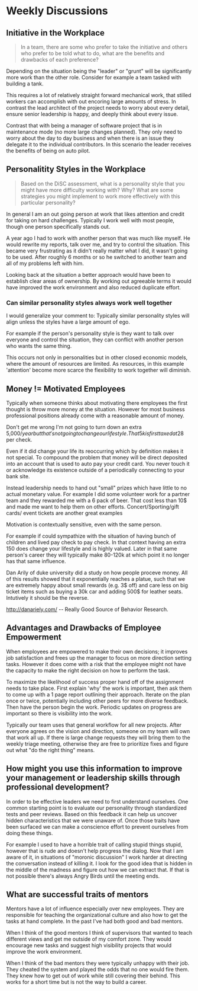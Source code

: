 # Weekly Discussions

## Initiative in the Workplace

> In a team, there are some who prefer to take the initiative and others who prefer to be told what to do, what are the benefits and drawbacks of each preference?

Depending on the situation being the "leader" or "grunt" will be significantly more work than the other role. Consider for example a team tasked with building a tank.

This requires a lot of relatively straight forward mechanical work, that stilled workers can accomplish with out encoring large amounts of stress. In contrast the lead architect of the project needs to worry about every detail, ensure senior leadership is happy, and deeply think about every issue.

Contrast that with being a manager of software project that is in maintenance mode (no more large changes planned). They only need to worry about the day to day business and when there is an issue they delegate it to the individual contributors.  In this scenario the leader receives the benefits of being on auto pilot. 

## Personalitity Styles in the Workplace

> Based on the DiSC assessment, what is a personality style that you might have more difficulty working with? Why? What are some strategies you might implement to work more effectively with this particular personality?

In general I am an out going person at work that likes attention and credit for taking on hard challenges. Typically I work well with most people, though one person specifically stands out.

A year ago I had to work with another person that was much like myself. He would rewrite my reports, talk over me, and try to control the situation. This became very frustrating as it didn't really matter what I did, it wasn't going to be used. After roughly 6 months or so he switched to another team and all of my problems left with him.

Looking back at the situation a better approach would have been to establish clear areas of ownership. By working out agreeable terms it would have improved the work environment and also reduced duplicate effort.

### Can similar personality styles always work well together

I would generalize your comment to: Typically similar personality styles will align unless the styles have a large amount of ego.

For example if the person's personality style is they want to talk over everyone and control the situation, they can conflict with another person who wants the same thing.

This occurs not only in personalities but in other closed economic models, where the amount of resources are limited. As resources, in this example 'attention' become more scarce the flexibility to work together will diminish.

## Money != Motivated Employees

Typically when someone thinks about motivating there employees the first thought is throw more money at the situation. However for most business professional positions already come with a reasonable amount of money.

Don't get me wrong I'm not going to turn down an extra 5,000$/year but that's not going to change our life style. That 5k is first taxed at 28% making it really 3600, which is then distributed across 24 pay periods making it 150$ per check. 

Even if it did change your life its reoccurring which by definition makes it not special. To compound the problem that money will be direct deposited into an account that is used to auto pay your credit card. You never touch it or acknowledge its existence outside of a periodically connecting to your bank site.

Instead leadership needs to hand out "small" prizes which have little to no actual monetary value. For example I did some volunteer work for a partner team and they rewarded me with a 6 pack of beer. That cost less than 10$ and made me want to help them on other efforts. Concert/Sporting/gift cards/ event tickets are another great examples

Motivation is contextually sensitive, even with the same person.

For example if could sympathize with the situation of having bunch of children and lived pay check to pay check. In that context having an extra 150 does change your lifestyle and is highly valued. Later in that same person's career they will typically make 80-120k at which point it no longer has that same influence. 

Dan Arily of duke university did a study on how people proceve money. All of this results showed that it exponentially reaches a platue, such that we are extremely happy about small rewards (e.g. 3$ off) and care less on big ticket items such as buying a 30k car and adding 500$ for leather seats. Intutively it should be the reverse.

http://danariely.com/ -- Really Good Source of Behavior Research.

## Advantages and Drawbacks of Employee Empowerment

When employees are empowered to make their own decisions; it improves job satisfaction and frees up the manager to focus on more direction setting tasks. However it does come with a risk that the employee might not have the capacity to make the right decision on how to perform the task.

To maximize the likelihood of success proper hand off of the assignment needs to take place. First explain 'why' the work is important, then ask them to come up with a 1 page report outlining their approach. Iterate on the plan once or twice, potentially including other peers for more diverse feedback. Then have the person begin the work. Periodic updates on progress are important so there is visibility into the work.

Typically our team uses that general workflow for all new projects. After everyone agrees on the vision and direction, someone on my team will own that work all up. If there is large change requests they will bring them to the weekly triage meeting, otherwise they are free to prioritize fixes and figure out what "do the right thing" means.

## How might you use this information to improve your management or leadership skills through professional development?

In order to be effective leaders we need to first understand ourselves. One common starting point is to evaluate our personality through standardized tests and peer reviews. Based on this feedback it can help us uncover hidden characteristics that we were unaware of.  Once those traits have been surfaced we can make a conscience effort to prevent ourselves from doing these things. 

For example I used to have a horrible trait of calling stupid things stupid, however that is rude and doesn't help progress the dialog. Now that I am aware of it, in situations of "moronic discussion" I work harder at directing the conversation instead of killing it. I look for the good idea that is hidden in the middle of the madness and figure out how we can extract that. If that is not possible there's always Angry Birds until the meeting ends.

## What are successful traits of mentors

Mentors have a lot of influence especially over new employees. They are responsible for teaching the organizational culture and also how to get the tasks at hand complete. In the past I've had both good and bad mentors.

When I think of the good mentors I think of supervisors that wanted to teach different views and get me outside of my comfort zone. They would encourage new tasks and suggest high visibility projects that would improve the work environment.

When I think of the bad mentors they were typically unhappy with their job. They cheated the system and played the odds that no one would fire them. They knew how to get out of work while still covering their behind. This works for a short time but is not the way to build a career.
